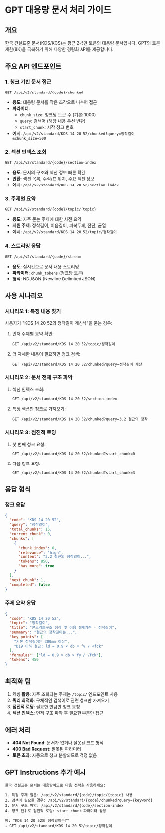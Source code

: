 # GPT 대용량 문서 처리 가이드

## 개요
한국 건설표준 문서(KDS/KCS)는 평균 2-5만 토큰의 대용량 문서입니다. GPT의 토큰 제한(8K)을 극복하기 위해 다양한 경량화 API를 제공합니다.

## 주요 API 엔드포인트

### 1. 청크 기반 문서 접근
```
GET /api/v2/standard/{code}/chunked
```
- **용도**: 대용량 문서를 작은 조각으로 나누어 접근
- **파라미터**:
  - `chunk_size`: 청크당 토큰 수 (기본: 1000)
  - `query`: 검색어 (해당 내용 우선 반환)
  - `start_chunk`: 시작 청크 번호
- **예시**: `/api/v2/standard/KDS 14 20 52/chunked?query=정착길이&chunk_size=500`

### 2. 섹션 인덱스 조회
```
GET /api/v2/standard/{code}/section-index
```
- **용도**: 문서의 구조와 섹션 정보 빠른 확인
- **반환**: 섹션 목록, 수식/표 위치, 주요 섹션 정보
- **예시**: `/api/v2/standard/KDS 14 20 52/section-index`

### 3. 주제별 요약
```
GET /api/v2/standard/{code}/topic/{topic}
```
- **용도**: 자주 묻는 주제에 대한 사전 요약
- **지원 주제**: 정착길이, 이음길이, 피복두께, 전단, 균열
- **예시**: `/api/v2/standard/KDS 14 20 52/topic/정착길이`

### 4. 스트리밍 응답
```
GET /api/v2/standard/{code}/stream
```
- **용도**: 실시간으로 문서 내용 스트리밍
- **파라미터**: `chunk_tokens` (청크당 토큰)
- **형식**: NDJSON (Newline Delimited JSON)

## 사용 시나리오

### 시나리오 1: 특정 내용 찾기
사용자가 "KDS 14 20 52의 정착길이 계산식"을 묻는 경우:

1. 먼저 주제별 요약 확인:
   ```
   GET /api/v2/standard/KDS 14 20 52/topic/정착길이
   ```

2. 더 자세한 내용이 필요하면 청크 검색:
   ```
   GET /api/v2/standard/KDS 14 20 52/chunked?query=정착길이 계산
   ```

### 시나리오 2: 문서 전체 구조 파악
1. 섹션 인덱스 조회:
   ```
   GET /api/v2/standard/KDS 14 20 52/section-index
   ```

2. 특정 섹션만 청크로 가져오기:
   ```
   GET /api/v2/standard/KDS 14 20 52/chunked?query=3.2 철근의 정착
   ```

### 시나리오 3: 점진적 로딩
1. 첫 번째 청크 요청:
   ```
   GET /api/v2/standard/KDS 14 20 52/chunked?start_chunk=0
   ```

2. 다음 청크 요청:
   ```
   GET /api/v2/standard/KDS 14 20 52/chunked?start_chunk=3
   ```

## 응답 형식

### 청크 응답
```json
{
  "code": "KDS 14 20 52",
  "query": "정착길이",
  "total_chunks": 15,
  "current_chunk": 0,
  "chunks": [
    {
      "chunk_index": 0,
      "relevance": "high",
      "content": "3.2 철근의 정착길이...",
      "tokens": 850,
      "has_more": true
    }
  ],
  "next_chunk": 1,
  "completed": false
}
```

### 주제 요약 응답
```json
{
  "code": "KDS 14 20 52",
  "topic": "정착길이",
  "title": "콘크리트구조 정착 및 이음 설계기준 - 정착길이",
  "summary": "철근의 정착길이는...",
  "key_points": [
    "기본 정착길이는 300mm 이상",
    "D19 이하 철근: ld = 0.9 × db × fy / √fck"
  ],
  "formulas": ["ld = 0.9 × db × fy / √fck"],
  "tokens": 450
}
```

## 최적화 팁

1. **캐싱 활용**: 자주 조회되는 주제는 `/topic/` 엔드포인트 사용
2. **쿼리 최적화**: 구체적인 검색어로 관련 청크만 가져오기
3. **점진적 로딩**: 필요한 만큼만 청크 요청
4. **섹션 인덱스**: 먼저 구조 파악 후 필요한 부분만 접근

## 에러 처리

- **404 Not Found**: 문서가 없거나 잘못된 코드 형식
- **400 Bad Request**: 잘못된 파라미터
- **토큰 초과**: 자동으로 청크 분할되므로 걱정 없음

## GPT Instructions 추가 예시

```
한국 건설표준 문서는 대용량이므로 다음 전략을 사용하세요:

1. 특정 주제 질문: /api/v2/standard/{code}/topic/{topic} 사용
2. 검색이 필요한 경우: /api/v2/standard/{code}/chunked?query={keyword}
3. 문서 구조 파악: /api/v2/standard/{code}/section-index
4. 청크 단위로 점진적 로딩: start_chunk 파라미터 활용

예: "KDS 14 20 52의 정착길이는?"
→ GET /api/v2/standard/KDS 14 20 52/topic/정착길이
```
